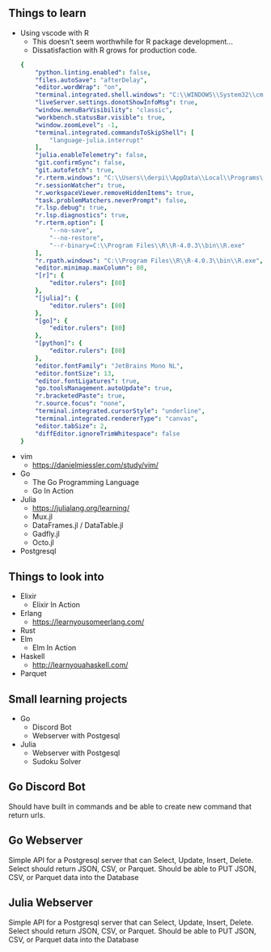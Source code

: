 ## Things to learn
* Using vscode with R
    + This doesn't seem worthwhile for R package development...
    + Dissatisfaction with R grows for production code.
    ```yaml 
    {
        "python.linting.enabled": false,
        "files.autoSave": "afterDelay",
        "editor.wordWrap": "on",
        "terminal.integrated.shell.windows": "C:\\WINDOWS\\System32\\cmd.exe",
        "liveServer.settings.donotShowInfoMsg": true,
        "window.menuBarVisibility": "classic",
        "workbench.statusBar.visible": true,
        "window.zoomLevel": -1,
        "terminal.integrated.commandsToSkipShell": [
            "language-julia.interrupt"
        ],
        "julia.enableTelemetry": false,
        "git.confirmSync": false,
        "git.autofetch": true,
        "r.rterm.windows": "C:\\Users\\derpi\\AppData\\Local\\Programs\\Python\\Python39\\Scripts\\radian.exe",
        "r.sessionWatcher": true,
        "r.workspaceViewer.removeHiddenItems": true,
        "task.problemMatchers.neverPrompt": false,
        "r.lsp.debug": true,
        "r.lsp.diagnostics": true,
        "r.rterm.option": [
            "--no-save",
            "--no-restore",
            "--r-binary=C:\\Program Files\\R\\R-4.0.3\\bin\\R.exe"
        ],
        "r.rpath.windows": "C:\\Program Files\\R\\R-4.0.3\\bin\\R.exe",
        "editor.minimap.maxColumn": 80,
        "[r]": {
            "editor.rulers": [80]
        },
        "[julia]": {
            "editor.rulers": [80]
        },
        "[go]": {
            "editor.rulers": [80]
        },
        "[python]": {
            "editor.rulers": [80]
        },
        "editor.fontFamily": "JetBrains Mono NL",
        "editor.fontSize": 13,
        "editor.fontLigatures": true,
        "go.toolsManagement.autoUpdate": true,
        "r.bracketedPaste": true,
        "r.source.focus": "none",
        "terminal.integrated.cursorStyle": "underline",
        "terminal.integrated.rendererType": "canvas",
        "editor.tabSize": 2,
        "diffEditor.ignoreTrimWhitespace": false
    }
    ```
* vim
    + https://danielmiessler.com/study/vim/
* Go 
    + The Go Programming Language
    + Go In Action
* Julia
    + https://julialang.org/learning/
    + Mux.jl
    + DataFrames.jl / DataTable.jl
    + Gadfly.jl
    + Octo.jl
* Postgresql

## Things to look into
* Elixir 
    + Elixir In Action
* Erlang
    + https://learnyousomeerlang.com/
* Rust
* Elm
    + Elm In Action
* Haskell
    + http://learnyouahaskell.com/
* Parquet

## Small learning projects
* Go
    + Discord Bot
    + Webserver with Postgesql
* Julia 
    + Webserver with Postgesql
    + Sudoku Solver

## Go Discord Bot
Should have built in commands and be able to create new command that return urls.

## Go Webserver
Simple API for a Postgresql server that can Select, Update, Insert, Delete. 
Select should return JSON, CSV, or Parquet.
Should be able to PUT JSON, CSV, or Parquet data into the Database

## Julia Webserver
Simple API for a Postgresql server that can Select, Update, Insert, Delete.
Select should return JSON, CSV, or Parquet.
Should be able to PUT JSON, CSV, or Parquet data into the Database
